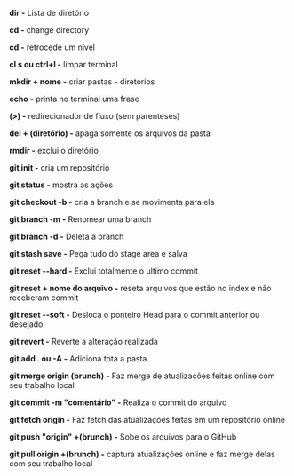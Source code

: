 **dir -** Lista de diretório 

**cd -** change directory 

**cd -** retrocede um nível 

**cl s ou ctrl+l -** limpar terminal 

**mkdir + nome -** criar pastas - diretórios 

**echo -** printa no terminal uma frase 

**(>) -** redirecionador de fluxo (sem parenteses)

**del + (diretório) -** apaga somente os arquivos da pasta 

**rmdir -** exclui o diretório 

**git init -** cria um repositório 

**git status -** mostra as ações 

**git checkout -b -** cria a branch e se movimenta para ela 

**git branch -m -** Renomear uma branch

**git branch -d -** Deleta a branch 

**git stash save -** Pega tudo do stage area e salva 

**git reset --hard -** Exclui totalmente o ultimo commit

**git reset + nome do arquivo -** reseta arquivos que estão no index e não receberam commit

**git reset --soft -** Desloca o ponteiro Head para o commit anterior ou desejado

**git revert -** Reverte a alteração realizada 

**git add . ou -A -** Adiciona tota a pasta

**git merge origin (brunch) -** Faz merge de atualizações feitas online com seu trabalho local

**git commit -m "comentário" -** Realiza o commit do arquivo

**git fetch origin -** Faz fetch das atualizações feitas em um repositório online

**git push "origin" +(brunch) -** Sobe os arquivos para o GitHub

**git pull origin +(brunch) -** captura atualizações online e faz merge delas com seu trabalho local




